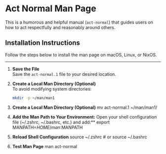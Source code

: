 # Act Normal Man Page

This is a humorous and helpful manual (`act-normal`) that guides users on how to act respectfully and reasonably around others.

## Installation Instructions

Follow the steps below to install the man page on macOS, Linux, or NixOS.

---

1. **Save the File**  
   Save the `act-normal.1` file to your desired location.

2. **Create a Local Man Directory (Optional)**  
   To avoid modifying system directories:
   ```bash
   mkdir -p ~/man/man1

3. **Create a Local Man Directory (Optional)**
   mv act-normal.1 ~/man/man1/

4. **Add the Man Path to Your Environment:**
   Open your shell configuration file (~/.zshrc, ~/.bashrc, etc.) and add:**
   export MANPATH=$HOME/man:$MANPATH

6. **Reload Shell Configuration**
   source ~/.zshrc  # or source ~/.bashrc

7. **Test Man Page**
   man act-normal
